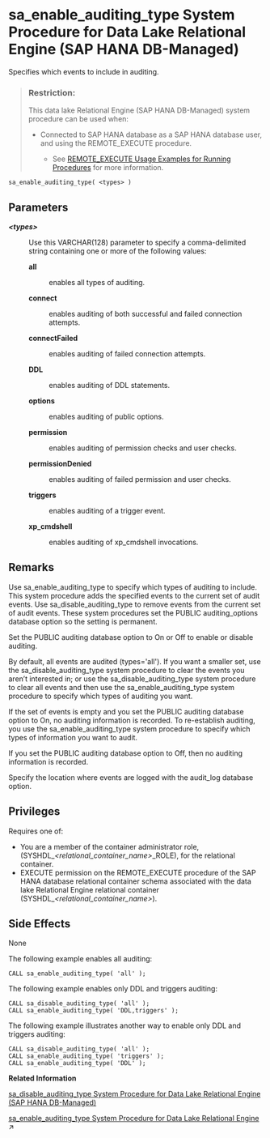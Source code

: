 <!-- loio7bde72cc9e33425088c9b0d6a361d380 -->

# sa\_enable\_auditing\_type System Procedure for Data Lake Relational Engine \(SAP HANA DB-Managed\)

Specifies which events to include in auditing.



> ### Restriction:  
> This data lake Relational Engine \(SAP HANA DB-Managed\) system procedure can be used when:
> 
> -   Connected to SAP HANA database as a SAP HANA database user, and using the REMOTE\_EXECUTE procedure.
> 
>     -   See [REMOTE\_EXECUTE Usage Examples for Running Procedures](remote-execute-usage-examples-for-running-procedures-3e7f86d.md) for more information.



```
sa_enable_auditing_type( <types> )
```



<a name="loio7bde72cc9e33425088c9b0d6a361d380__section_s3j_mw4_rrb"/>

## Parameters


<dl>
<dt><b>

 *<types\>* 

</b></dt>
<dd>

Use this VARCHAR\(128\) parameter to specify a comma-delimited string containing one or more of the following values:


<dl>
<dt><b>

all

</b></dt>
<dd>

enables all types of auditing.



</dd><dt><b>

connect

</b></dt>
<dd>

enables auditing of both successful and failed connection attempts.



</dd><dt><b>

connectFailed

</b></dt>
<dd>

enables auditing of failed connection attempts.



</dd><dt><b>

DDL

</b></dt>
<dd>

enables auditing of DDL statements.



</dd><dt><b>

options

</b></dt>
<dd>

enables auditing of public options.



</dd><dt><b>

permission

</b></dt>
<dd>

enables auditing of permission checks and user checks.



</dd><dt><b>

permissionDenied

</b></dt>
<dd>

enables auditing of failed permission and user checks.



</dd><dt><b>

triggers

</b></dt>
<dd>

enables auditing of a trigger event.



</dd><dt><b>

xp\_cmdshell

</b></dt>
<dd>

enables auditing of xp\_cmdshell invocations.



</dd>
</dl>



</dd>
</dl>



<a name="loio7bde72cc9e33425088c9b0d6a361d380__section_ycw_mw4_rrb"/>

## Remarks

Use sa\_enable\_auditing\_type to specify which types of auditing to include. This system procedure adds the specified events to the current set of audit events. Use sa\_disable\_auditing\_type to remove events from the current set of audit events. These system procedures set the PUBLIC auditing\_options database option so the setting is permanent.

Set the PUBLIC auditing database option to On or Off to enable or disable auditing.

By default, all events are audited \(types='all'\). If you want a smaller set, use the sa\_disable\_auditing\_type system procedure to clear the events you aren’t interested in; or use the sa\_disable\_auditing\_type system procedure to clear all events and then use the sa\_enable\_auditing\_type system procedure to specify which types of auditing you want.

If the set of events is empty and you set the PUBLIC auditing database option to On, no auditing information is recorded. To re-establish auditing, you use the sa\_enable\_auditing\_type system procedure to specify which types of information you want to audit.

If you set the PUBLIC auditing database option to Off, then no auditing information is recorded.

Specify the location where events are logged with the audit\_log database option.



## Privileges

Requires one of:

-   You are a member of the container administrator role, \(SYSHDL\_*<relational\_container\_name\>*\_ROLE\), for the relational container.
-   EXECUTE permission on the REMOTE\_EXECUTE procedure of the SAP HANA database relational container schema associated with the data lake Relational Engine relational container \(SYSHDL\_*<relational\_container\_name\>*\).



<a name="loio7bde72cc9e33425088c9b0d6a361d380__section_vdm_nw4_rrb"/>

## Side Effects

None



The following example enables all auditing:

```
CALL sa_enable_auditing_type( 'all' );
```

The following example enables only DDL and triggers auditing:

```
CALL sa_disable_auditing_type( 'all' );
CALL sa_enable_auditing_type( 'DDL,triggers' );
```

The following example illustrates another way to enable only DDL and triggers auditing:

```
CALL sa_disable_auditing_type( 'all' );
CALL sa_enable_auditing_type( 'triggers' );
CALL sa_enable_auditing_type( 'DDL' );
```

**Related Information**  


[sa\_disable\_auditing\_type System Procedure for Data Lake Relational Engine \(SAP HANA DB-Managed\)](sa-disable-auditing-type-system-procedure-for-data-lake-relational-engine-sap-hana-db-man-fd63ea1.md "Disables auditing of specific events.")

[sa_enable_auditing_type System Procedure for Data Lake Relational Engine](https://help.sap.com/viewer/19b3964099384f178ad08f2d348232a9/2023_1_QRC/en-US/3be5b83e6c5f1014876dd3101b181f8a.html "Specifies which events to include in auditing.") :arrow_upper_right:

